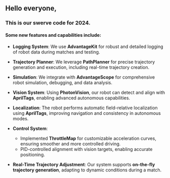 ## Hello everyone,

### This is our swerve code for 2024.

#### Some new features and capabilities include:

- **Logging System**: We use **AdvantageKit** for robust and detailed logging of robot data during matches and testing.

- **Trajectory Planner**: We leverage **PathPlanner** for precise trajectory generation and execution, including real-time trajectory creation.

- **Simulation**: We integrate with **AdvantageScope** for comprehensive robot simulation, debugging, and data analysis.

- **Vision System**: Using **PhotonVision**, our robot can detect and align with **AprilTags**, enabling advanced autonomous capabilities.

- **Localization**: The robot performs automatic field-relative localization using **AprilTags**, improving navigation and consistency in autonomous modes.

- **Control System**:
  - Implemented **ThrottleMap** for customizable acceleration curves, ensuring smoother and more controlled driving.
  - PID-controlled alignment with vision targets, enabling accurate positioning.

- **Real-Time Trajectory Adjustment**: Our system supports **on-the-fly trajectory generation**, adapting to dynamic conditions during a match.
